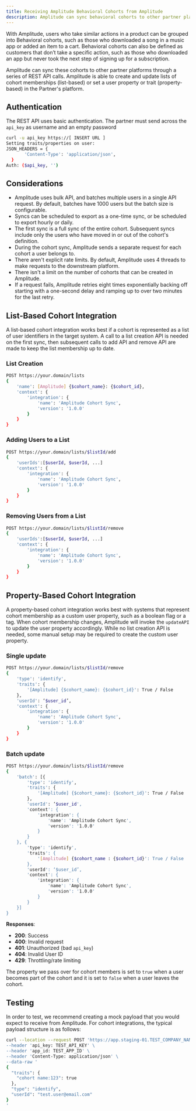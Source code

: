 ```yaml
---
title: Receiving Amplitude Behavioral Cohorts from Amplitude
description: Amplitude can sync behavioral cohorts to other partner platforms through a series of REST API calls. 
---
```


With Amplitude, users who take similar actions in a product can be grouped into Behavioral cohorts, such as those who downloaded a song in a music app or added an item to a cart.
 Behavioral cohorts can also be defined as customers that don’t take a specific action, such as those who downloaded an app but never took the next step of signing up for a subscription.

Amplitude can sync these cohorts to other partner platforms through a series of REST API calls. Amplitude is able to create and update lists of cohort memberships (list-based) or set a user property or trait (property-based) in the Partner's platform.

## Authentication

The REST API uses basic authentication. The partner must send across the `api_key` as username and an empty password

```bash
curl -u api_key https://[ INSERT URL ]
Setting traits/properties on user:
JSON_HEADERS = {
       'Content-Type': 'application/json',
  }
Auth: ($api_key, '')
```

## Considerations

- Amplitude uses bulk API, and batches multiple users in a single API request. By default, batches have 1000 users but the batch size is configurable.
- Syncs can be scheduled to export as a one-time sync, or be scheduled to export hourly or daily.
- The first sync is a full sync of the entire cohort. Subsequent syncs include only the users who have moved in or out of the cohort's definition.
- During the cohort sync, Amplitude sends a separate request for each cohort a user belongs to.
- There aren't explicit rate limits. By default, Amplitude uses 4 threads to make requests to the downstream platform.
- There isn't a limit on the number of cohorts that can be created in Amplitude.
- If a request fails, Amplitude retries eight times exponentially backing off starting with a one-second delay and ramping up to over two minutes for the last retry.

## List-Based Cohort Integration

A list-based cohort integration works best if a cohort is represented as a list of user identifiers in the target system. A call to a list creation API is needed on the first sync, then subsequent calls to add API and remove API are made to keep the list membership up to date.

### List Creation

```bash
POST https://your.domain/lists
{
    'name': [Amplitude] {$cohort_name}: {$cohort_id},
    'context': {
        'integration': {
            'name': 'Amplitude Cohort Sync',
            'version': '1.0.0'
        }
    }
}
```

### Adding Users to a List

```bash
POST https://your.domain/lists/$listId/add
{
    'userIds':[$userId, $userId, ...]
    'context': {
        'integration': {
            'name': 'Amplitude Cohort Sync',
            'version': '1.0.0'
        }
    }  
}
```

### Removing Users from a List

```bash
POST https://your.domain/lists/$listId/remove
{
    'userIds':[$userId, $userId, ...]
    'context': {
        'integration': {
            'name': 'Amplitude Cohort Sync',
            'version': '1.0.0'
        }
    }  
}
```

## Property-Based Cohort Integration

A property-based cohort integration works best with systems that represent cohort membership as a custom user property, such as a boolean flag or a tag. When cohort membership changes,
 Amplitude will invoke the `updateAPI` to update the user property accordingly. While no list creation API is needed, some manual setup may be required to create the custom user property.

### Single update

```bash
POST https://your.domain/lists/$listId/remove
{
    'type': 'identify',
    'traits': {
        '[Amplitude] {$cohort_name}: {$cohort_id}': True / False
    },
    'userId': ‘$user_id’,
    'context': {
        'integration': {
            'name': 'Amplitude Cohort Sync',
            'version': '1.0.0'
        }
    }
}
```

### Batch update

```bash
POST https://your.domain/lists/$listId/remove
{
    'batch': [{
        'type': 'identify',
        'traits': {
            '[Amplitude] {$cohort_name}: {$cohort_id}': True / False
        },
        'userId': ‘$user_id',
        'context': {
            'integration': {
                'name': 'Amplitude Cohort Sync',
                'version': '1.0.0'
            }
        }
    }, {
        'type': 'identify',
        'traits': {
            '[Amplitude] {$cohort_name : {$cohort_id}': True / False
        },
        'userId': ‘$user_id’,
        'context': {
            'integration': {
                'name': 'Amplitude Cohort Sync',
                'version': '1.0.0'
            }
        }
    }]
}
```

**Responses**:

- **200**: Success
- **400**: Invalid request
- **401**: Unauthorized (bad `api_key`)
- **404**: Invalid User ID
- **429**: Throttling/rate limiting

The property we pass over for cohort members is set to `true` when a user becomes part of the cohort and it is set to `false` when a user leaves the cohort.

## Testing

In order to test, we recommend creating a mock payload that you would expect to receive from Amplitude. For cohort integrations, the typical payload structure is as follows:

```bash
curl --location --request POST 'https://app.staging-01.TEST_COMPANY_NAME.com/api/v1/integration/amplitude/cohort \
--header 'api_key: TEST_API_KEY' \
--header 'app_id: TEST_APP_ID' \
--header 'Content-Type: application/json' \
--data-raw '
{
  "traits": {
    "cohort name:123": true
  },
  "type": "identify",
  "userId": "test.user@email.com"
}
'
```
